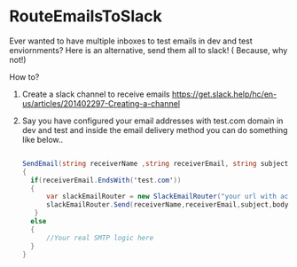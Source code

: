 RouteEmailsToSlack  
==============

Ever wanted to have multiple inboxes to test emails in dev and test enviornments? Here is an alternative, send them all to slack! ( Because, why not!)

How to? 

1. Create a slack channel to receive emails
   https://get.slack.help/hc/en-us/articles/201402297-Creating-a-channel


2. Say you have configured your email addresses with test.com domain in dev and test and inside 
   the email delivery method you can do something like below..  

      
      ``` C#

	SendEmail(string receiverName ,string receiverEmail, string subject , string body )
	{
		if(receiverEmail.EndsWith('test.com'))
		{
			var slackEmailRouter = new SlackEmailRouter("your url with access token" , "your channel name");
			slackEmailRouter.Send(receiverName,receiverEmail,subject,body);
		 }
		else
		{
			//Your real SMTP logic here
		}
	}

      ```

	  
